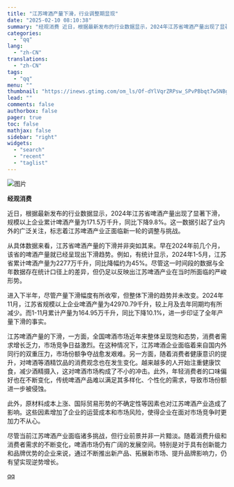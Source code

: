 ```yaml
---
title: "江苏啤酒产量下滑，行业调整期显现"
date: "2025-02-10 08:10:38"
summary: "经观消费 近日，根据最新发布的行业数据显示，2024年江苏省啤酒产量出现了显著下滑，规模以上企业累计..."
categories:
  - "qq"
lang:
  - "zh-CN"
translations:
  - "zh-CN"
tags:
  - "qq"
menu: ""
thumbnail: "https://inews.gtimg.com/om_ls/Of-dYlVqrZRPsw_SPvPBbqt7w5NBgeBBbRyPjHv18Np7QAA_640360/0"
lead: ""
comments: false
authorbox: false
pager: true
toc: false
mathjax: false
sidebar: "right"
widgets:
  - "search"
  - "recent"
  - "taglist"
---
```


![图片](https://inews.gtimg.com/om_bt/O574O6-rmdU1wiCgk-LmAd-VlGLl6Y6Z47fvi7RJl-c8wAA/641)

**经观消费** 

近日，根据最新发布的行业数据显示，2024年江苏省啤酒产量出现了显著下滑，规模以上企业累计啤酒产量为171.5万千升，同比下降9.8%。这一数据引起了业内外的广泛关注，标志着江苏啤酒产业正面临新一轮的调整与挑战。

从具体数据来看，江苏省啤酒产量的下滑并非突如其来。早在2024年前几个月，该省的啤酒产量就已经呈现出下滑趋势。例如，有统计显示，2024年1-5月，江苏省累计啤酒产量为2277万千升，同比降幅约为45%。尽管这一时间段的数据与全年数据存在统计口径上的差异，但仍足以反映出江苏啤酒产业在当时所面临的严峻形势。

进入下半年，尽管产量下滑幅度有所收窄，但整体下滑的趋势并未改变。2024年11月，江苏省规模以上企业啤酒产量为42970.79千升，较上月及去年同期均有所减少。而1-11月累计产量为164.95万千升，同比下降10.1%，进一步印证了全年产量下滑的事实。

江苏啤酒产量的下滑，一方面，全国啤酒市场近年来整体呈现饱和态势，消费者需求增长乏力，市场竞争日益激烈。在这种情况下，江苏啤酒企业面临着来自国内外同行的双重压力，市场份额争夺战愈发艰难。另一方面，随着消费者健康意识的提升，对啤酒等酒精饮品的消费观念也在发生变化。越来越多的人开始注重健康饮食，减少酒精摄入，这对啤酒市场构成了不小的冲击。此外，年轻消费者的口味偏好也在不断变化，传统啤酒产品难以满足其多样化、个性化的需求，导致市场份额进一步被侵蚀。

此外，原材料成本上涨、国际贸易形势的不确定性等因素也对江苏啤酒产业造成了影响。这些因素增加了企业的运营成本和市场风险，使得企业在面对市场竞争时更加力不从心。

尽管当前江苏啤酒产业面临诸多挑战，但行业前景并非一片黯淡。随着消费升级和消费者需求的不断变化，啤酒市场仍有广阔的发展空间。特别是对于具有创新能力和品牌优势的企业来说，通过不断推出新产品、拓展新市场、提升品牌影响力，仍有望实现逆势增长。

[qq](https://new.qq.com/rain/a/20250210A01A9100)
